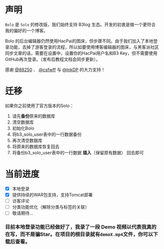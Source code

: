 # 声明

`Bolo` 是 `Solo` 的修改版，我们始终支持 B3log 生态。开发的初衷是做一个更符合我的偏好的一个博客。

Bolo 的后台编辑器仍然使用HacPai的图床，但步骤不同。由于我们加入了本地登录功能，去掉了游客登录的流程，所以如要使用博客编辑器的图床，与黑客派社区同步文章的话，需要在设置中，设置你的HacPai用户名和B3 Key，但不需要使用GitHub再次登录。（发布后教程文档会同步更新）。

感谢 [@88250](https://github.com/88250) 、 [@csfwff](https://github.com/csfwff) 与 [@InkDP](https://github.com/InkDP) 的大力支持！

# 迁移

如果你之前使用了官方版本的Solo：

1. 请先**备份**原来的数据库
2. 清空数据库
3. 初始化Bolo
4. 将b3_solo_user表中的一行数据备份
5. 再次清空数据库
6. 将原来的数据库恢复回去
7. 将备份b3_solo_user表中的一行数据 **插入**（保留原有数据） 回去即可

# 当前进度

- [x] 本地登录
- [x] 提供持续的WAR包支持，支持Tomcat部署
- [ ] 访客评论
- [ ] 分类功能优化（解除分类与标签的关联）
- [ ] 敬请期待...

### 目前本地登录功能已经做好了，我录了一段 Demo 视频以代表我真的在写，而不是骗Star。在项目的根目录就有`demoX.mp4`文件，你可以下载后查看。
